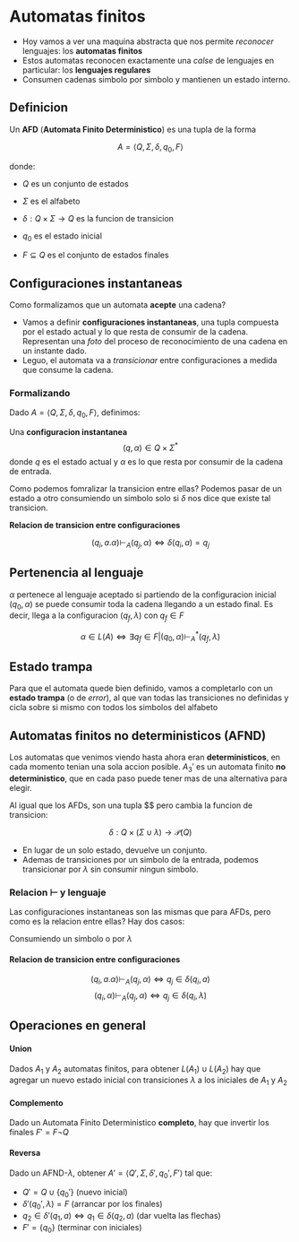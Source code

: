 # Automatas finitos

- Hoy vamos a ver una maquina abstracta que nos permite _reconocer_ lenguajes: los **automatas finitos**
- Estos automatas reconocen exactamente una _calse_ de lenguajes en particular: los **lenguajes regulares**
- Consumen cadenas simbolo por simbolo y mantienen un estado interno.

## Definicion

Un **AFD** (**Automata Finito Deterministico**) es una tupla de la forma 

$$A = \langle Q, \Sigma, \delta, q_0, F \rangle$$

donde:

- $Q$ es un conjunto de estados 

- $\Sigma$ es el alfabeto 

- $\delta: Q \times \Sigma \to Q$ es la funcion de transicion 

- $q_0$ es el estado inicial

- $F \subseteq Q$ es el conjunto de estados finales 

## Configuraciones instantaneas

Como formalizamos que un automata **acepte** una cadena?

- Vamos a definir **configuraciones instantaneas**, una tupla compuesta por el estado actual y lo que resta de consumir de la cadena. Representan una _foto_ del proceso de reconocimiento de una cadena en un instante dado.
- Leguo, el automata va a _transicionar_ entre configuraciones a medida que consume la cadena.

### Formalizando

Dado $A = \langle Q, \Sigma, \delta, q_0, F \rangle$, definimos:

Una **configuracion instantanea** 
$$(q,\alpha) \in Q \times \Sigma^*$$
donde $q$ es el estado actual y $\alpha$ es lo que resta por consumir de la cadena de entrada.

Como podemos fomralizar la transicion entre ellas?
Podemos pasar de un estado a otro consumiendo un simbolo solo si $\delta$ nos dice que existe tal transicion.

**Relacion de transicion entre configuraciones**

$$(q_i, a.\alpha) \vdash_A (q_j, \alpha) \Leftrightarrow \delta(q_i, a) = q_j$$


## Pertenencia al lenguaje

$\alpha$ pertenece al lenguaje aceptado si partiendo de la configuracion inicial $(q_0, \alpha)$ se puede consumir toda la cadena llegando a un estado final.
Es decir, llega a la configuracion $(q_f, \lambda)$ con $q_f \in F$

$$\alpha \in L(A) \Leftrightarrow \exists q_f \in F | (q_0, \alpha) \vdash_A^* (q_f, \lambda)$$


## Estado trampa

Para que el automata quede bien definido, vamos a completarlo con un **estado trampa** (o de _error_), al que van todas las transiciones no definidas y cicla sobre si mismo con todos los simbolos del alfabeto


## Automatas finitos no deterministicos (AFND)

Los automatas que venimos viendo hasta ahora eran **deterministicos**, en cada momento tenian una sola accion posible. $A_3'$ es un automata finito **no deterministico**, que en cada paso puede tener mas de una alternativa para elegir.

Al igual que los AFDs, son una tupla $$ pero cambia la funcion de transicion:

$$\delta : Q \times (\Sigma \cup \lambda) \to \mathcal{P}(Q)$$

- En lugar de un solo estado, devuelve un conjunto.
- Ademas de transiciones por un simbolo de la entrada, podemos transicionar por $\lambda$ sin consumir ningun simbolo.

### Relacion $\vdash$ y lenguaje

Las configuraciones instantaneas son las mismas que para AFDs, pero como es la relacion entre ellas?
Hay dos casos:

Consumiendo un simbolo o por $\lambda$

#### Relacion de transicion entre configuraciones

$$(q_i, a.\alpha) \vdash_A (q_j, \alpha) \Leftrightarrow q_j \in \delta(q_i, a)$$
$$(q_i, \alpha) \vdash_A (q_j, \alpha) \Leftrightarrow q_j \in \delta(q_i, \lambda)$$


## Operaciones en general

#### Union

Dados $A_1$ y $A_2$ automatas finitos, para obtener $L(A_1) \cup L(A_2)$ hay que agregar un nuevo estado inicial con transiciones $\lambda$ a los iniciales de $A_1$ y $A_2$

#### Complemento

Dado un Automata Finito Deterministico **completo**, hay que invertir los finales $F'=F \neg Q$

#### Reversa

Dado un AFND-$\lambda$, obtener $A' = \langle Q', \Sigma, \delta', q_0', F' \rangle$ tal que:

- $Q' = Q \cup \{q_0'\}$ (nuevo inicial)
- $\delta'(q_0', \lambda) = F$ (arrancar por los finales)
- $q_2 \in \delta'(q_1, a) \Leftrightarrow q_1 \in \delta(q_2,a)$ (dar vuelta las flechas)
- $F' = \{q_0\}$ (terminar con iniciales)